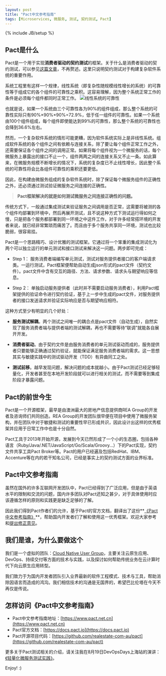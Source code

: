 ```yaml
---
layout: post
title: "Pact中文参考指南"
tags: [Microservices, 微服务, 测试, 契约测试, Pact]
---
```

{% include JB/setup %}

## Pact是什么

Pact是一个用于实现**消费者驱动的契约测试**的框架。关于什么是消费者驱动的契约测试，可以参见[这篇文章](https://martinfowler.com/articles/consumerDrivenContracts.html)，不再赘述。这里只说明契约测试对于构建复杂软件系统的重要作用。

系统工程里有这样一个规律，线性系统（即复杂性随规模线性增长的系统）的可靠性等于组成它的各个组件的可靠性之乘积。这容易理解，因为整个系统正常工作的条件是必须每个组件都同时正常工作。
![线性系统的可靠性](http://upload-images.jianshu.io/upload_images/5505474-1efe678918e58227.png?imageMogr2/auto-orient/strip%7CimageView2/2/w/1240)

也就是说，如果一个系统由三个可靠性各为90%的组件组成，那么整个系统的可靠性实际只有90%×90%×90%=72.9%，低于任一组件的可靠性。如果一个系统由100个组件组成，每个组件即使能达到99%的可靠性，那么整个系统的可靠性也会降到36.6%左右。

然而，一个复杂软件系统的情形可能更糟，因为软件系统实际上是非线性系统。组成软件系统的各个组件之间有依赖与连接关系，除了要让每个组件正常工作之外，还需要保证各个组件之间的调用正常。如果将每个组件视为一个微服务的话，每个微服务上暴露出的接口不止一个，组件两两之间的连接关系又不止一条。如此算来，在微服务规模不断增长的情况下，系统的复杂度已不止线性增长，因此整个系统的可靠性将会比各组件可靠性的乘积还要更低。

因此，在构建由微服务组成的复杂软件系统时，除了保证每个微服务组件的正确性之外，还必须通过测试验证微服务之间连接的正确性。

> **Pact框架解决的就是如何测试微服务之间连接正确性的问题。**

传统方式下，一般通过集成测试来验证服务之间调用是否正常，这需要将被测的各个组件均部署到环境中，然后再展开测试，且不说这种方式下测试运行得如何之慢，只是把各个服务都部署到同一环境之中这件工作，对于许多经常搭环境的开发者来说，就已经非常繁琐而痛苦了。而且由于多个服务共享同一环境，测试也比较脆弱，很容易挂。

Pact是一个思路精巧、设计优雅的测试框架。它通过将一个笨重的集成测试化为两个可以独立运行的单元测试和接口测试来解决这一问题。两步即可完成：

* Step 1： 服务消费者端编写单元测试，测试对服务提供者接口的客户端请求类。一运行测试，Pact框架便帮助自动生成json形式的pact文件（契约文件）。pact文件中含有交互的路径、方法、请求参数、请求头与期望响应等信息。

* Step 2： 单独启动服务提供者（此时并不需要启动服务消费者），利用Pact框架提供的验证命令进行契约验证，基于上一步中生成的pact文件，对服务提供者的接口发送请求并验证实际响应是否与期望响应相符。 

这种方式至少有明显的几个好处：

* **服务测试解耦**。两个测试之间唯一的耦合点是pact文件（自动生成），自然实现了服务消费者端与提供者端的测试解耦，再也不需要等待“联调”就能各自展开开发。

* **消费者驱动**。由于契约文件是由服务消费者的单元测试驱动而成的，服务提供者只要能够正确通过契约验证，就能保证满足服务消费者端的需求。这一思想其实与敏捷实践中的测试驱动开发（TDD）有异曲同工之处。

* **测试前移**。越早发现问题，解决问题的成本就越小。由于Pact测试已经足够轻量化，开发者甚至在本地开发阶段就可以进行相关的测试，而不需要等到集成阶段才暴露问题。

## Pact的前世今生

Pact是一个开源框架，最早是由澳洲最大的房地产信息提供商REA Group的开发者及咨询师们共同创造。REA Group的开发团队很早便在项目中使用了微服务架构，并在团队中对于敏捷和测试的重要性早已形成共识，因此设计出这样的优秀框架并应用于日常工作中也是十分自然。

Pact工具于2013年开始开源，发展到今天已然形成了一个小的生态圈，包括各种语言（Ruby/Java/.NET/JavaScript/Go/Scala/Groovy...）下的Pact实现，契约文件共享工具Pact Broker等。Pact的用户已经遍及包括RedHat、IBM、Accenture等在内的若干知名公司，已经是事实上的契约测试方面的业界标准。

## Pact中文参考指南

虽然在国外的许多互联网开发团队中，Pact已经得到了广泛应用，但是由于英语水平的限制和交流的问题，国内许多团队对Pact还知之甚少，对于具体使用时应该遵循怎样的原则和实践更是缺乏足够的了解。

因此我们得到Pact作者们的允许，基于Pact的官方文档，翻译出了这份**[《Pact中文参考指南》](https://www.pact.net.cn)**，帮助国内开发者们了解和使用这一优秀框架。欢迎大家参考和[提出修正意见](https://github.com/cloud-native-user-group/pact-reference-guide-zh/issues/new)。

## 我们是谁，为什么要做这个

我们是一个虚拟的团队：[Cloud Native User Group](https://github.com/cloud-native-user-group)，主要关注云原生应用、DevOps、持续交付等方面的技术与实践，以及探讨如何帮助传统业务在云计算时代下向云原生应用转型。

我们致力于为国内开发者团队引入业界最新的软件工程模式、技术与工具，帮助消除因语言而造成的鸿沟。我们相信技术的沟通是无国界的，希望巴比伦塔在今天不再仅是传说。

## 怎样访问《Pact中文参考指南》

* Pact中文参考指南地址：[https://www.pact.net.cn](https://www.pact.net.cn)
* Pact官方文档：[https://docs.pact.io](https://docs.pact.io)
* Pact开源项目代码：[https://github.com/realestate-com-au/pact](https://github.com/realestate-com-au/pact)

更多关于Pact测试相关的介绍，请关注我在8月19日DevOpsDays上海站的演讲：[《轻量化微服务测试实践》](http://www.bagevent.com/event/devopsdays-shanghai2017)。

Enjoy! :)